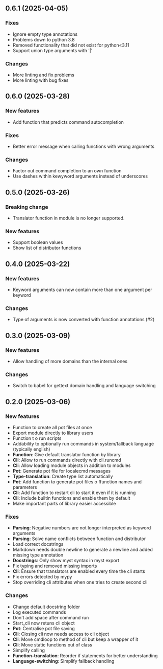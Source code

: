 ## 0.6.1 (2025-04-05)

### Fixes

- Ignore empty type annotations
- Problems down to python 3.8
- Removed functionality that did not exist for python<3.11
- Support union type arguments with '|'

### Changes

- More linting and fix problems
- More linting with bug fixes

## 0.6.0 (2025-03-28)

### New features

- Add function that predicts command autocompletion

### Fixes

- Better error message when calling functions with wrong arguments

### Changes

- Factor out command completion to an own function
- Use dashes within kewyword arguments instead of underscores

## 0.5.0 (2025-03-26)

### Breaking change

- Translator function in module is no longer supported.

### New features

- Support boolean values
- Show list of distributor functions

## 0.4.0 (2025-03-22)

### New features

- Keyword arguments can now contain more than one argument per keyword

### Changes

- Type of arguments is now converted with function annotations (#2)

## 0.3.0 (2025-03-09)

### New features

- Allow handling of more domains than the internal ones

### Changes

- Switch to babel for gettext domain handling and language switching

## 0.2.0 (2025-03-06)

### New features

- Function to create all pot files at once
- Export module directly to library users
- Function t o run scripts
- Addability to optionally run commands in system/fallback language (typically english)
- **Function**: Give default translator function by library
- **Cli**: Allow to run commands directly with cli.runcmd
- **Cli**: Allow loading module objects in addition to modules
- **Pot**: Generate pot file for localecmd messages
- **Type-translation**: Create type list automatically
- **Pot**: Add function to generate pot files o ffunction names and parameters
- **Cli**: Add function to restart cli to start it even if it is running
- **Cli**: Include builtin functions and enable them by default
- Make important parts of library easier accessible

### Fixes

- **Parsing**: Negative numbers are not longer interpreted as keyword arguments
- **Parsing**: Solve name conflicts between function and distributor
- Load correct docstrings
- Markdown needs double newline to generate a newline and added missing type annotation
- **Docstrings**: Only show myst syntax in myst export
- Fix typing and removed missing imports
- **Cli**: Ensure that translators are enabled every time the cli starts
- Fix errors detected by mypy
- Stop overriding cli attributes when one tries to create second cli

### Changes

- Change default docstring folder
- Log executed commands
- Don't add space after command run
- Start_cli now retuns cli object
- **Pot**: Centralise pot file saving
- **Cli**: Closing cli now needs access to cli object
- **Cli**: Move cmdloop to method of cli but keep a wrapper of it
- **Cli**: Move static functions out of class
- Simplify calling
- **Function-translation**: Reorder if statements for better understanding
- **Language-switching**: Simplify fallback handling
